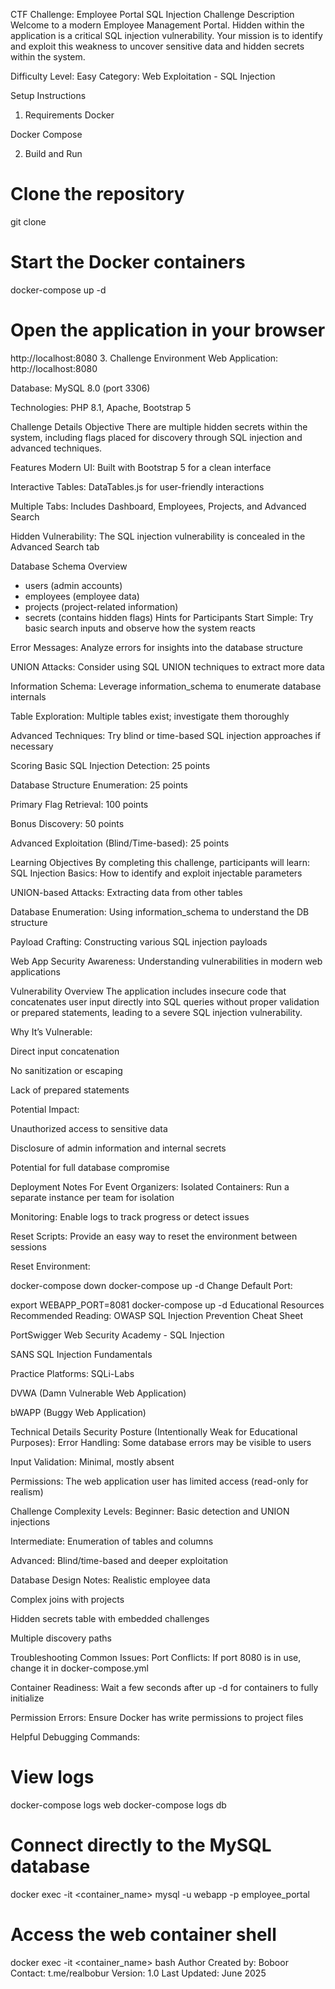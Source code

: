 CTF Challenge: Employee Portal SQL Injection
Challenge Description
Welcome to a modern Employee Management Portal. Hidden within the application is a critical SQL injection vulnerability. Your mission is to identify and exploit this weakness to uncover sensitive data and hidden secrets within the system.

Difficulty Level: Easy
Category: Web Exploitation - SQL Injection

Setup Instructions
1. Requirements
Docker

Docker Compose

2. Build and Run

# Clone the repository
git clone <repository-url>

# Start the Docker containers
docker-compose up -d

# Open the application in your browser
http://localhost:8080
3. Challenge Environment
Web Application: http://localhost:8080

Database: MySQL 8.0 (port 3306)

Technologies: PHP 8.1, Apache, Bootstrap 5

Challenge Details
Objective
There are multiple hidden secrets within the system, including flags placed for discovery through SQL injection and advanced techniques.

Features
Modern UI: Built with Bootstrap 5 for a clean interface

Interactive Tables: DataTables.js for user-friendly interactions

Multiple Tabs: Includes Dashboard, Employees, Projects, and Advanced Search

Hidden Vulnerability: The SQL injection vulnerability is concealed in the Advanced Search tab

Database Schema Overview

- users       (admin accounts)
- employees   (employee data)
- projects    (project-related information)
- secrets     (contains hidden flags)
Hints for Participants
Start Simple: Try basic search inputs and observe how the system reacts

Error Messages: Analyze errors for insights into the database structure

UNION Attacks: Consider using SQL UNION techniques to extract more data

Information Schema: Leverage information_schema to enumerate database internals

Table Exploration: Multiple tables exist; investigate them thoroughly

Advanced Techniques: Try blind or time-based SQL injection approaches if necessary

Scoring
Basic SQL Injection Detection: 25 points

Database Structure Enumeration: 25 points

Primary Flag Retrieval: 100 points

Bonus Discovery: 50 points

Advanced Exploitation (Blind/Time-based): 25 points

Learning Objectives
By completing this challenge, participants will learn:
SQL Injection Basics: How to identify and exploit injectable parameters

UNION-based Attacks: Extracting data from other tables

Database Enumeration: Using information_schema to understand the DB structure

Payload Crafting: Constructing various SQL injection payloads

Web App Security Awareness: Understanding vulnerabilities in modern web applications

Vulnerability Overview
The application includes insecure code that concatenates user input directly into SQL queries without proper validation or prepared statements, leading to a severe SQL injection vulnerability.

Why It’s Vulnerable:

Direct input concatenation

No sanitization or escaping

Lack of prepared statements

Potential Impact:

Unauthorized access to sensitive data

Disclosure of admin information and internal secrets

Potential for full database compromise

Deployment Notes
For Event Organizers:
Isolated Containers: Run a separate instance per team for isolation

Monitoring: Enable logs to track progress or detect issues

Reset Scripts: Provide an easy way to reset the environment between sessions

Reset Environment:

docker-compose down
docker-compose up -d
Change Default Port:

export WEBAPP_PORT=8081
docker-compose up -d
Educational Resources
Recommended Reading:
OWASP SQL Injection Prevention Cheat Sheet

PortSwigger Web Security Academy - SQL Injection

SANS SQL Injection Fundamentals

Practice Platforms:
SQLi-Labs

DVWA (Damn Vulnerable Web Application)

bWAPP (Buggy Web Application)

Technical Details
Security Posture (Intentionally Weak for Educational Purposes):
Error Handling: Some database errors may be visible to users

Input Validation: Minimal, mostly absent

Permissions: The web application user has limited access (read-only for realism)

Challenge Complexity Levels:
Beginner: Basic detection and UNION injections

Intermediate: Enumeration of tables and columns

Advanced: Blind/time-based and deeper exploitation

Database Design Notes:
Realistic employee data

Complex joins with projects

Hidden secrets table with embedded challenges

Multiple discovery paths

Troubleshooting
Common Issues:
Port Conflicts: If port 8080 is in use, change it in docker-compose.yml

Container Readiness: Wait a few seconds after up -d for containers to fully initialize

Permission Errors: Ensure Docker has write permissions to project files

Helpful Debugging Commands:

# View logs
docker-compose logs web
docker-compose logs db

# Connect directly to the MySQL database
docker exec -it <container_name> mysql -u webapp -p employee_portal

# Access the web container shell
docker exec -it <container_name> bash
Author
Created by: Boboor
Contact: t.me/realbobur
Version: 1.0
Last Updated: June 2025
